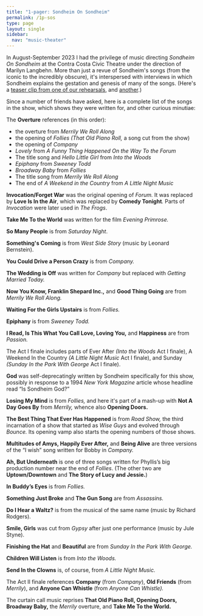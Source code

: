 ```yaml
---
title: "1-pager: Sondheim On Sondheim"
permalink: /1p-sos
type: page
layout: single
sidebar:
  nav: "music-theater"
---
```


In August-September 2023 I had the privilege of music directing
_Sondheim On Sondheim_ at the Contra Costa Civic Theatre under the
direction of Marilyn Langbehn.  More than just a revue of Sondheim's
songs (from the iconic to the incredibly obscure), it's interspersed
with interviews in which Sondheim explains the gestation and genesis
of many of the songs. (Here's a [teaser clip from one of our
rehearsals](https://www.youtube.com/watch?v=LNE445nwAC8), and [another](https://www.youtube.com/watch?v=XpwXdbMNkSk).)

Since a number of friends have asked, here is a complete list of the
songs in the show, which shows they were written for, and other
curious minutiae:



The **Overture** references (in this order):

- the overture from _Merrily We Roll Along_
- the opening of _Follies (That Old Piano Roll,_ a song cut from the show)
- the opening of _Company_
- _Lovely_ from _A Funny Thing Happened On the Way To the Forum_
- The title song and _Hello Little Girl_ from _Into the Woods_
- _Epiphany_ from _Sweeney Todd_
- _Broadway Baby_ from _Follies_
- The title song from _Merrily We Roll Along_
- The end of _A Weekend in the Country_ from _A Little Night Music_

**Invocation/Forget War** was the original opening of _Forum._ It was replaced by **Love Is In the Air**, which was replaced by **Comedy Tonight**_._ Parts of _Invocation_ were later used in _The Frogs_.

**Take Me To the World** was written for the film _Evening Primrose._

**So Many People** is from _Saturday Night_.

**Something's Coming** is from _West Side Story_ (music by Leonard Bernstein).

**You Could Drive a Person Crazy** is from _Company._

**The Wedding is Off** was written for _Company_ but replaced with _Getting Married Today._

**Now You Know, Franklin Shepard Inc.,** and **Good Thing Going** are from _Merrily We Roll Along._

**Waiting For the Girls Upstairs** is from _Follies._

**Epiphany** is from _Sweeney Todd._

**I Read, Is This What You Call Love, Loving You,** and **Happiness** are from _Passion._

The Act I finale includes parts of Ever After _(Into the Woods_ Act I finale), A Weekend In the Country _(A Little Night Music_ Act I finale), and Sunday _(Sunday In the Park With George_ Act I finale).

**God** was self-deprecatingly written by Sondheim specifically for this show, possibly in response to a 1994 _New York Magazine_ article whose headline read “Is Sondheim God?”

**Losing My Mind** is from _Follies,_ and here it's part of a mash-up with **Not A Day Goes By** from _Merrily,_ whence also **Opening Doors.**

**The Best Thing That Ever Has Happened** is from _Road Show,_ the third incarnation of a show that started as _Wise Guys_ and evolved through _Bounce._ Its opening vamp also starts the opening numbers of those shows.

**Multitudes of Amys, Happily Ever After,** and **Being Alive** are three versions of the “I wish” song written for Bobby in _Company._

**Ah, But Underneath** is one of three songs written for Phyllis’s big production number near the end of _Follies_. (The other two are **Uptown/Downtown** and **The Story of Lucy and Jessie.**)

**In Buddy’s Eyes** is from _Follies._

**Something Just Broke** and **The Gun Song** are from _Assassins._

**Do I Hear a Waltz?** is from the musical of the same name (music by Richard Rodgers).

**Smile, Girls** was cut from _Gypsy_ after just one performance (music by Jule Styne).

**Finishing the Hat** and **Beautiful** are from _Sunday In the Park With George._

**Children Will Listen** is from _Into the Woods._

**Send In the Clowns** is, of course, from _A Little Night Music._

The Act II finale references **Company** (from _Company_), **Old Friends** (from _Merrily_), and **Anyone Can Whistle** (from _Anyone Can Whistle)._

The curtain call music reprises **That Old Piano Roll, Opening Doors, Broadway Baby,** the _Merrily_ overture, and **Take Me To the World.**
